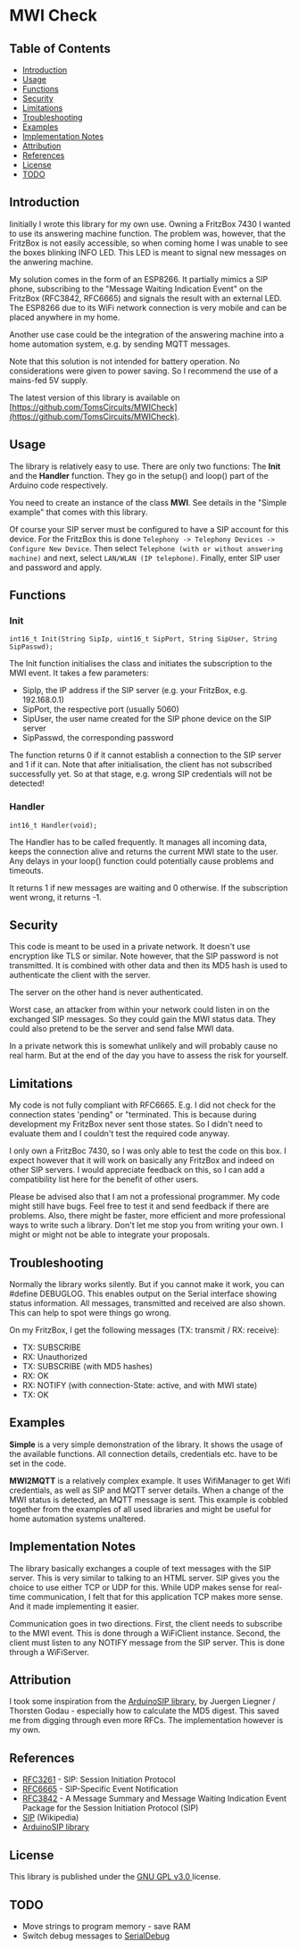# MWI Check

## Table of Contents
* [Introduction](#Introduction)
* [Usage](#Usage)
* [Functions](#Functions)
* [Security](#Security)
* [Limitations](#Limitations)
* [Troubleshooting](#Troubleshooting)
* [Examples](#Examples)
* [Implementation Notes](#Implementation-Notes)
* [Attribution](#Attribution)
* [References](#References)
* [License](#License)
* [TODO](#TODO)


## Introduction
Iinitially I wrote this library for my own use. Owning a FritzBox 7430 I wanted to use its answering machine function. The problem was, however, that the FritzBox is not easily accessible, so when coming home I was unable to see the boxes blinking INFO LED. This LED is meant to signal new messages on the anwering machine.

My solution comes in the form of an ESP8266. It partially mimics a SIP phone, subscribing to the "Message Waiting Indication Event" on the FritzBox (RFC3842, RFC6665) and signals the result with an external LED. The ESP8266 due to its WiFi network connection is very mobile and can be placed anywhere in my home.

Another use case could be the integration of the answering machine into a home automation system, e.g. by sending MQTT messages.

Note that this solution is not intended for battery operation. No considerations were given to power saving. So I recommend the use of a mains-fed 5V supply.

The latest version of this library is available on  [https://github.com/TomsCircuits/MWICheck](https://github.com/TomsCircuits/MWICheck).

## Usage
The library is relatively easy to use. There are only two functions: The **Init** and the **Handler** function. They go in the setup() and loop() part of the Arduino code respectively.

You need to create an instance of the class **MWI**. See details in the "Simple example" that comes with this library.

Of course your SIP server must be configured to have a SIP account for this device. For the FritzBox this is done `Telephony -> Telephony Devices -> Configure New Device`. Then select `Telephone (with or without answering machine)` and next, select `LAN/WLAN (IP telephone)`. Finally, enter SIP user and password and apply.

## Functions
### Init
```
int16_t Init(String SipIp, uint16_t SipPort, String SipUser, String SipPasswd);
```
The Init function initialises the class and initiates the subscription to the MWI event. It takes a few parameters:
* SipIp, the IP address if the SIP server (e.g. your FritzBox, e.g. 192.168.0.1)
* SipPort, the respective port (usually 5060)
* SipUser, the user name created for the SIP phone device on the SIP server
* SipPasswd, the corresponding password

The function returns 0 if it cannot establish a connection to the SIP server and 1 if it can. Note that after initialisation, the client has not subscribed successfully yet. So at that stage, e.g. wrong SIP credentials will not be detected!

### Handler
```
int16_t Handler(void);
```
The Handler has to be called frequently. It manages all incoming data, keeps the connection alive and returns the current MWI state to the user. Any delays in your loop() function could potentially cause problems and timeouts.

It returns 1 if new messages are waiting and 0 otherwise. If the subscription went wrong, it returns -1.

## Security
This code is meant to be used in a private network. It doesn't use encryption like TLS or similar. Note however, that the SIP password is not transmitted. It is combined with other data and then its MD5 hash is used to authenticate the client with the server.

The server on the other hand is never authenticated.

Worst case, an attacker from within your network could listen in on the exchanged SIP messages. So they could gain the MWI status data. They could also pretend to be the server and send false MWI data.

In a private network this is somewhat unlikely and will probably cause no real harm. But at the end of the day you have to assess the risk for yourself.


## Limitations
My code is not fully compliant with RFC6665. E.g. I did not check for the connection states 'pending" or "terminated. This is because during development my FritzBox never sent those states. So I didn't need to evaluate them and I couldn't test the required code anyway.

I only own a FritzBoc 7430, so I was only able to test the code on this box. I expect however that it will work on basically any FritzBox and indeed on other SIP servers. I would appreciate feedback on this, so I can add a compatibility list here for the benefit of other users.

Please be advised also that I am not a professional programmer. My code might still have bugs. Feel free to test it and send feedback if there are problems. Also, there might be faster, more efficient and more professional ways to write such a library. Don't let me stop you from writing your own. I might or might not be able to integrate your proposals.

## Troubleshooting
Normally the library works silently. But if you cannot make it work, you can #define DEBUGLOG. This enables output on the Serial interface showing status information. All messages, transmitted and received are also shown. This can help to spot were things go wrong.

On my FritzBox, I get the following messages (TX: transmit / RX: receive):
* TX: SUBSCRIBE
* RX: Unauthorized
* TX: SUBSCRIBE (with MD5 hashes)
* RX: OK
* RX: NOTIFY (with connection-State: active, and with MWI state)
* TX: OK

## Examples
**Simple** is a very simple demonstration of the library. It shows the usage of the available functions. All connection details, credentials etc. have to be set in the code.

**MWI2MQTT** is a relatively complex example. It uses WifiManager to get Wifi credentials, as well as SIP and MQTT server details. When a change of the MWI status is detected, an MQTT message is sent. This example is cobbled together from the examples of all used libraries and might be useful for home automation systems unaltered.

## Implementation Notes
The library basically exchanges a couple of text messages with the SIP server. This is very similar to talking to an HTML server. SIP gives you the choice to use either TCP or UDP for this. While UDP makes sense for real-time communication, I felt that for this application TCP makes more sense. And it made implementing it easier.

Communication goes in two directions. First, the client needs to subscribe to the MWI event. This is done through a WiFiClient instance. Second, the client must listen to any NOTIFY message from the SIP server. This is done through a WiFiServer.


## Attribution
I took some inspiration from the [ArduinoSIP library](https://github.com/dl9sec/ArduinoSIP), by Juergen Liegner / Thorsten Godau - especially how to calculate the MD5 digest. This saved me from digging through even more RFCs. The implementation however is my own.

## References
- [RFC3261](https://tools.ietf.org/html/rfc3261) - SIP: Session Initiation Protocol
- [RFC6665](https://tools.ietf.org/html/rfc6665) -  SIP-Specific Event Notification
- [RFC3842](https://tools.ietf.org/html/rfc3842) -  A Message Summary and Message Waiting Indication Event Package for the Session Initiation Protocol (SIP)
- [SIP](https://en.wikipedia.org/wiki/Session_Initiation_Protocol) (Wikipedia)
- [ArduinoSIP library](https://github.com/dl9sec/ArduinoSIP)

## License
This library is published under the [GNU GPL v3.0 ](https://opensource.org/licenses/GPL-3.0)license.

## TODO
* Move strings to program memory - save RAM
* Switch debug messages to [SerialDebug](https://github.com/JoaoLopesF/SerialDebug)